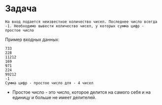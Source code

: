 # Задача

```
На вход подается неизвестное количество чисел. Последнее число всегда -1. Необходимо вывести количество чисел, у которых сумма цифр - простое число
```

Пример входных данных:

```
733
228
11212
169
971
224
99212
-1
Сумма цифр - простое число для - 4 чисел
```

* Простое число - это число, которое делится на самого себя и на единицу и больше не имеет делителей.